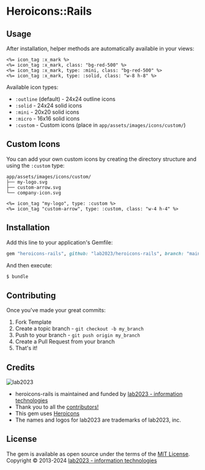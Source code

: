 # Heroicons::Rails

## Usage

After installation, helper methods are automatically available in your views:

```erb
<%= icon_tag :x_mark %>
<%= icon_tag :x_mark, class: "bg-red-500" %>
<%= icon_tag :x_mark, type: :mini, class: "bg-red-500" %>
<%= icon_tag :x_mark, type: :solid, class: "w-8 h-8" %>
```

Available icon types:
- `:outline` (default) - 24x24 outline icons
- `:solid` - 24x24 solid icons  
- `:mini` - 20x20 solid icons
- `:micro` - 16x16 solid icons
- `:custom` - Custom icons (place in `app/assets/images/icons/custom/`)

## Custom Icons

You can add your own custom icons by creating the directory structure and using the `:custom` type:

```
app/assets/images/icons/custom/
├── my-logo.svg
├── custom-arrow.svg
└── company-icon.svg
```

```erb
<%= icon_tag "my-logo", type: :custom %>
<%= icon_tag "custom-arrow", type: :custom, class: "w-4 h-4" %>
```

## Installation
Add this line to your application's Gemfile:

```ruby
gem "heroicons-rails", github: "lab2023/heroicons-rails", branch: "main"
```

And then execute:
```bash
$ bundle
```

## Contributing
Once you've made your great commits:

1. Fork Template
2. Create a topic branch - `git checkout -b my_branch`
3. Push to your branch - `git push origin my_branch`
4. Create a Pull Request from your branch
5. That's it!

## Credits
![lab2023](http://lab2023.com/assets/images/named-logo.png)

- heroicons-rails is maintained and funded by [lab2023 - information technologies](http://lab2023.com/)
- Thank you to all the [contributors!](../../graphs/contributors)
- This gem uses [Heroicons](https://heroicons.com/)
- The names and logos for lab2023 are trademarks of lab2023, inc.

## License
The gem is available as open source under the terms of the [MIT License](https://opensource.org/licenses/MIT).
Copyright © 2013-2024 [lab2023 - information technologies](http://lab2023.com)
